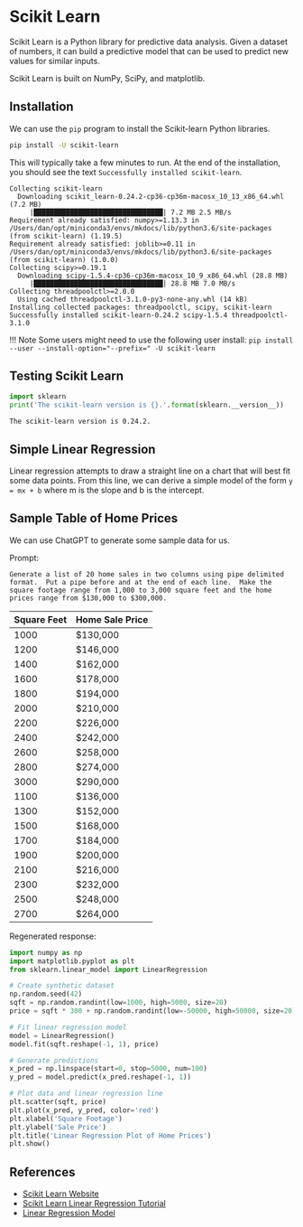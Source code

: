 # Scikit Learn

Scikit Learn is a Python library for predictive data analysis.  Given a dataset of numbers, it can build a predictive model that can be used to predict new values for similar inputs.

Scikit Learn is built on NumPy, SciPy, and matplotlib.

## Installation
We can use the ```pip``` program to install the Scikit-learn Python libraries.

```sh
pip install -U scikit-learn
```

This will typically take a few minutes to run.  At the end of the installation, you should see the text ```Successfully installed scikit-learn```.

```
Collecting scikit-learn
  Downloading scikit_learn-0.24.2-cp36-cp36m-macosx_10_13_x86_64.whl (7.2 MB)
     |████████████████████████████████| 7.2 MB 2.5 MB/s 
Requirement already satisfied: numpy>=1.13.3 in /Users/dan/opt/miniconda3/envs/mkdocs/lib/python3.6/site-packages (from scikit-learn) (1.19.5)
Requirement already satisfied: joblib>=0.11 in /Users/dan/opt/miniconda3/envs/mkdocs/lib/python3.6/site-packages (from scikit-learn) (1.0.0)
Collecting scipy>=0.19.1
  Downloading scipy-1.5.4-cp36-cp36m-macosx_10_9_x86_64.whl (28.8 MB)
     |████████████████████████████████| 28.8 MB 7.0 MB/s 
Collecting threadpoolctl>=2.0.0
  Using cached threadpoolctl-3.1.0-py3-none-any.whl (14 kB)
Installing collected packages: threadpoolctl, scipy, scikit-learn
Successfully installed scikit-learn-0.24.2 scipy-1.5.4 threadpoolctl-3.1.0
```

!!! Note
    Some users might need to use the following user install:
    ```
    pip install --user --install-option="--prefix=" -U scikit-learn
    ```

## Testing Scikit Learn

```py
import sklearn
print('The scikit-learn version is {}.'.format(sklearn.__version__))
```

```
The scikit-learn version is 0.24.2.
```

## Simple Linear Regression

Linear regression attempts to draw a straight line on a chart that will best fit some data points.  From this line, we can derive a simple model of the form ```y = mx + b``` where m is the slope and b is the intercept.

## Sample Table of Home Prices

We can use ChatGPT to generate some sample data for us.

Prompt:

```
Generate a list of 20 home sales in two columns using pipe delimited format.  Put a pipe before and at the end of each line.  Make the square footage range from 1,000 to 3,000 square feet and the home prices range from $130,000 to $300,000.
```

|Square Feet|Home Sale Price|
|--------------|------------|
| 1000          | $130,000   |
| 1200          | $146,000   |
| 1400          | $162,000   |
| 1600          | $178,000   |
| 1800          | $194,000   |
| 2000          | $210,000   |
| 2200          | $226,000   |
| 2400          | $242,000   |
| 2600          | $258,000   |
| 2800          | $274,000   |
| 3000          | $290,000   |
| 1100          | $136,000   |
| 1300          | $152,000   |
| 1500          | $168,000   |
| 1700          | $184,000   |
| 1900          | $200,000   |
| 2100          | $216,000   |
| 2300          | $232,000   |
| 2500          | $248,000   |
| 2700          | $264,000   |


Regenerated response:

```py
import numpy as np
import matplotlib.pyplot as plt
from sklearn.linear_model import LinearRegression

# Create synthetic dataset
np.random.seed(42)
sqft = np.random.randint(low=1000, high=5000, size=20)
price = sqft * 300 + np.random.randint(low=-50000, high=50000, size=20)

# Fit linear regression model
model = LinearRegression()
model.fit(sqft.reshape(-1, 1), price)

# Generate predictions
x_pred = np.linspace(start=0, stop=5000, num=100)
y_pred = model.predict(x_pred.reshape(-1, 1))

# Plot data and linear regression line
plt.scatter(sqft, price)
plt.plot(x_pred, y_pred, color='red')
plt.xlabel('Square Footage')
plt.ylabel('Sale Price')
plt.title('Linear Regression Plot of Home Prices')
plt.show()
```


## References

* [Scikit Learn Website](https://scikit-learn.org)
* [Scikit Learn Linear Regression Tutorial](https://scikit-learn.org/stable/tutorial/statistical_inference/supervised_learning.html#linear-regression)
* [Linear Regression Model](https://scikit-learn.org/stable/auto_examples/linear_model/plot_ols.html#sphx-glr-auto-examples-linear-model-plot-ols-py)